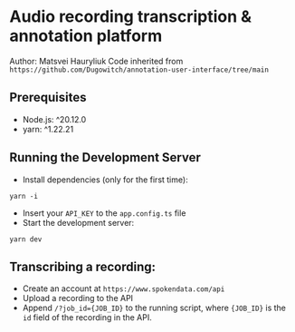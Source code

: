 # Audio recording transcription & annotation platform 
Author: Matsvei Hauryliuk
Code inherited from `https://github.com/Dugowitch/annotation-user-interface/tree/main`

## Prerequisites
- Node.js: ^20.12.0
- yarn: ^1.22.21

## Running the Development Server
- Install dependencies (only for the first time):
```
yarn -i
```
- Insert your `API_KEY` to the `app.config.ts` file
- Start the development server:
```
yarn dev
```

## Transcribing a recording:
- Create an account at `https://www.spokendata.com/api`
- Upload a recording to the API
- Append `/?job_id={JOB_ID}` to the running script, where `{JOB_ID}` is the `id`  field of the recording 
in the API.

